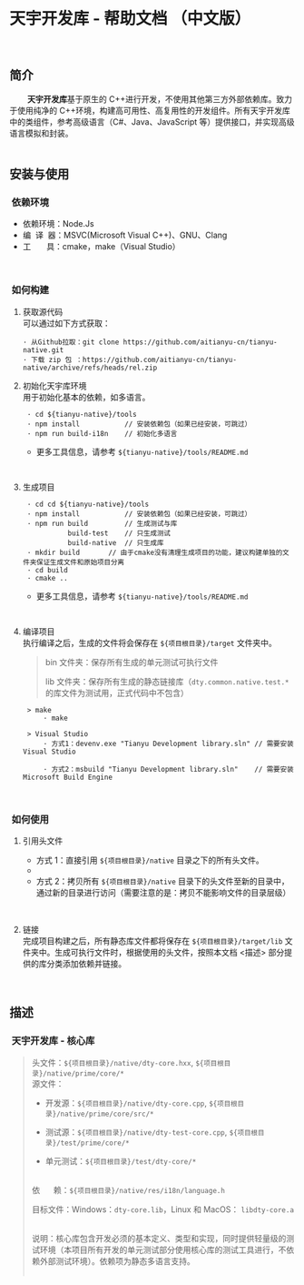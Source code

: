 # 天宇开发库 - 帮助文档 （中文版）

&nbsp;

## 简介

&nbsp;&nbsp;&nbsp;&nbsp;&nbsp;&nbsp;&nbsp;&nbsp;**天宇开发库**基于原生的 C++进行开发，不使用其他第三方外部依赖库。致力于使用纯净的 C++环境，构建高可用性、高复用性的开发组件。所有天宇开发库中的类组件，参考高级语言（C#、Java、JavaScript 等）提供接口，并实现高级语言模拟和封装。  
&nbsp;

## 安装与使用

### &nbsp;依赖环境

- 依赖环境：Node.Js
- 编&nbsp;&nbsp;译&nbsp;&nbsp;器：MSVC(Microsoft Visual C++)、GNU、Clang
- 工&nbsp;&nbsp;&nbsp;&nbsp;&nbsp;&nbsp;&nbsp;具：cmake，make（Visual Studio）

&nbsp;

### &nbsp;如何构建

1. 获取源代码  
   可以通过如下方式获取：

   ```
   · 从Github拉取：git clone https://github.com/aitianyu-cn/tianyu-native.git
   · 下载 zip 包 ：https://github.com/aitianyu-cn/tianyu-native/archive/refs/heads/rel.zip
   ```

2. 初始化天宇库环境  
   用于初始化基本的依赖，如多语言。

   ```
    · cd ${tianyu-native}/tools
    · npm install           // 安装依赖包（如果已经安装，可跳过）
    · npm run build-i18n    // 初始化多语言
   ```

   - 更多工具信息，请参考 `${tianyu-native}/tools/README.md`

     ` `

3. 生成项目

   ```
    · cd cd ${tianyu-native}/tools
    · npm install           // 安装依赖包（如果已经安装，可跳过）
    · npm run build         // 生成测试与库
              build-test    // 只生成测试
              build-native  // 只生成库
    · mkdir build       // 由于cmake没有清理生成项目的功能，建议构建单独的文件夹保证生成文件和原始项目分离
    · cd build
    · cmake ..
   ```

   - 更多工具信息，请参考 `${tianyu-native}/tools/README.md`

     ` `

4. 编译项目  
   执行编译之后，生成的文件将会保存在 `${项目根目录}/target` 文件夹中。

   > bin 文件夹：保存所有生成的单元测试可执行文件
   >
   > lib 文件夹：保存所有生成的静态链接库（`dty.common.native.test.*` 的库文件为测试用，正式代码中不包含）

   ```
    > make
        · make

    > Visual Studio
        · 方式1：devenv.exe "Tianyu Development library.sln" // 需要安装 Visual Studio

        · 方式2：msbuild "Tianyu Development library.sln"    // 需要安装 Microsoft Build Engine
   ```

&nbsp;

### &nbsp;如何使用

1. 引用头文件

   - 方式 1：直接引用 `${项目根目录}/native` 目录之下的所有头文件。
   -
   - 方式 2：拷贝所有 `${项目根目录}/native` 目录下的头文件至新的目录中，通过新的目录进行访问（需要注意的是：拷贝不能影响文件的目录层级）

   &nbsp;

2. 链接  
   完成项目构建之后，所有静态库文件都将保存在 `${项目根目录}/target/lib` 文件夹中。生成可执行文件时，根据使用的头文件，按照本文档 <描述> 部分提供的库分类添加依赖并链接。

   &nbsp;

## 描述

### &nbsp;天宇开发库 - 核心库

> 头文件：`${项目根目录}/native/dty-core.hxx`, `${项目根目录}/native/prime/core/*`  
> 源文件：
>
> - 开发源：`${项目根目录}/native/dty-core.cpp`, `${项目根目录}/native/prime/core/src/*`
> - 测试源：`${项目根目录}/native/dty-test-core.cpp`, `${项目根目录}/test/prime/core/*`
>
> - 单元测试：`${项目根目录}/test/dty-core/*`  
>   &nbsp;
>
> 依&nbsp;&nbsp;&nbsp;&nbsp;&nbsp;&nbsp;赖：`${项目根目录}/native/res/i18n/language.h`
>
> 目标文件：Windows：`dty-core.lib`，Linux 和 MacOS： `libdty-core.a`  
>  &nbsp;
>
> 说明：核心库包含开发必须的基本定义、类型和实现，同时提供轻量级的测试环境（本项目所有开发的单元测试部分使用核心库的测试工具进行，不依赖外部测试环境）。依赖项为静态多语言支持。  
> &nbsp;

&nbsp;
